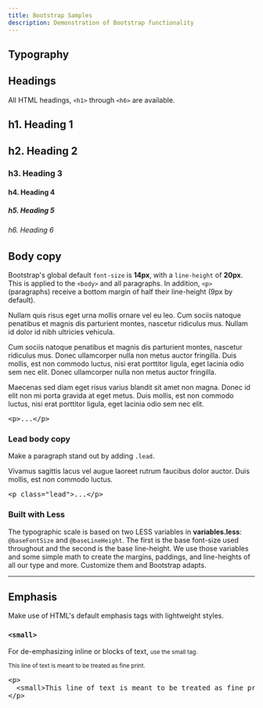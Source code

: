 ```yaml
---
title: Bootstrap Samples
description: Demonstration of Bootstrap functionality
---
```


<!-- Typography
================================================== -->
<section id="typography">
  <h1>Typography</h1> 
  <h2 id="headings">Headings</h2>
  <p>All HTML headings, <code>&lt;h1&gt;</code> through <code>&lt;h6&gt;</code> are available.</p>
  <div class="bs-docs-example">
    <h1>h1. Heading 1</h1>
    <h2>h2. Heading 2</h2>
    <h3>h3. Heading 3</h3>
    <h4>h4. Heading 4</h4>
    <h5>h5. Heading 5</h5>
    <h6>h6. Heading 6</h6>
  </div>  
  
<h2 id="body-copy">Body copy</h2>
<p>Bootstrap's global default <code>font-size</code> is <strong>14px</strong>, with a <code>line-height</code> of <strong>20px</strong>. This is applied to the <code>&lt;body&gt;</code> and all paragraphs. In addition, <code>&lt;p&gt;</code> (paragraphs) receive a bottom margin of half their line-height (9px by default).</p>

<div class="bs-docs-example">
  <p>Nullam quis risus eget urna mollis ornare vel eu leo. Cum sociis natoque penatibus et magnis dis parturient montes, nascetur ridiculus mus. Nullam id dolor id nibh ultricies vehicula.</p>
  <p>Cum sociis natoque penatibus et magnis dis parturient montes, nascetur ridiculus mus. Donec ullamcorper nulla non metus auctor fringilla. Duis mollis, est non commodo luctus, nisi erat porttitor ligula, eget lacinia odio sem nec elit. Donec ullamcorper nulla non metus auctor fringilla.</p>
  <p>Maecenas sed diam eget risus varius blandit sit amet non magna. Donec id elit non mi porta gravida at eget metus. Duis mollis, est non commodo luctus, nisi erat porttitor ligula, eget lacinia odio sem nec elit.</p>
</div>

<pre class="prettyprint">&lt;p&gt;...&lt;/p&gt;</pre>

<h3>Lead body copy</h3>
<p>Make a paragraph stand out by adding <code>.lead</code>.</p>
<div class="bs-docs-example">
  <p class="lead">Vivamus sagittis lacus vel augue laoreet rutrum faucibus dolor auctor. Duis mollis, est non commodo luctus.</p>
</div>
<pre class="prettyprint">&lt;p class="lead"&gt;...&lt;/p&gt;</pre>



<h3>Built with Less</h3>
<p>The typographic scale is based on two LESS variables in <strong>variables.less</strong>: <code>@baseFontSize</code> and <code>@baseLineHeight</code>. The first is the base font-size used throughout and the second is the base line-height. We use those variables and some simple math to create the margins, paddings, and line-heights of all our type and more. Customize them and Bootstrap adapts.</p>


<hr class="bs-docs-separator">
  
  
<h2 id="emphasis">Emphasis</h2>
<p>Make use of HTML's default emphasis tags with lightweight styles.</p>

<h3><code>&lt;small&gt;</code></h3>
<p>For de-emphasizing inline or blocks of text, <small>use the small tag.</small></p>
<div class="bs-docs-example">
<p><small>This line of text is meant to be treated as fine print.</small></p>
</div>

<pre class="prettyprint">
&lt;p&gt;
  &lt;small&gt;This line of text is meant to be treated as fine print.&lt;/small&gt;
&lt;/p&gt;
</pre>
  
</section>